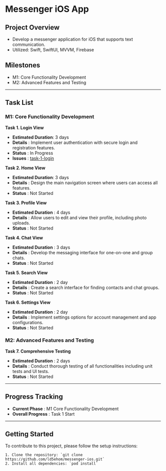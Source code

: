 # Messenger iOS App

## Project Overview
- Develop a messenger application for iOS that supports text communication.
- Utilized: Swift, SwiftUI, MVVM, Firebase


## Milestones
- M1: Core Functionality Development
- M2: Advanced Features and Testing

-----

## Task List
### M1: Core Functionality Development

**Task 1. Login View**
   - **Estimated Duration**: 3 days
   - **Details** : Implement user authentication with secure login and registration features.
   - **Status** : In Progress
   - **Issues** : [task-1-login](https://github.com/ld5ehom/messenger-ios/tree/task-1-login)
   
**Task 2. Home View**
   - **Estimated Duration**: 3 days
   - **Details** : Design the main navigation screen where users can access all features.
   - **Status** : Not Started
   

**Task 3. Profile View**
   - **Estimated Duration** : 4 days
   - **Details** : Allow users to edit and view their profile, including photo uploads.
   - **Status** : Not Started
   

**Task 4. Chat View**
   - **Estimated Duration** : 3 days
   - **Details** : Develop the messaging interface for one-on-one and group chats.
   - **Status** : Not Started


**Task 5. Search View**
   - **Estimated Duration** : 2 day
   - **Details** : Create a search interface for finding contacts and chat groups.
   - **Status** : Not Started



**Task 6. Settings View**
   - **Estimated Duration** : 2 day
   - **Details** : Implement settings options for account management and app configurations.
   - **Status** : Not Started



### M2: Advanced Features and Testing

**Task 7. Comprehensive Testing**
   - **Estimated Duration** : 2 days
   - **Details** : Conduct thorough testing of all functionalities including unit tests and UI tests.
   - **Status** : Not Started


-----
## Progress Tracking

- **Current Phase** : M1 Core Functionality Development
- **Overall Progress** : Task 1 Start 

-----
## Getting Started
To contribute to this project, please follow the setup instructions:
```angular2html
1. Clone the repository: `git clone https://github.com/ld5ehom/messenger-ios.git`
2. Install all dependencies: `pod install`
```
